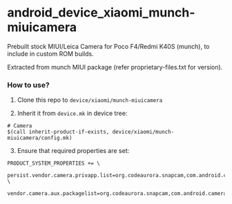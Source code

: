 # android_device_xiaomi_munch-miuicamera

Prebuilt stock MIUI/Leica Camera for Poco F4/Redmi K40S (munch), to include in custom ROM builds.

Extracted from munch MIUI package (refer proprietary-files.txt for version).

### How to use?

1. Clone this repo to `device/xiaomi/munch-miuicamera`

2. Inherit it from `device.mk` in device tree:

```
# Camera
$(call inherit-product-if-exists, device/xiaomi/munch-miuicamera/config.mk)
```

3. Ensure that required properties are set:

```
PRODUCT_SYSTEM_PROPERTIES += \
    persist.vendor.camera.privapp.list=org.codeaurora.snapcam,com.android.camera \
    vendor.camera.aux.packagelist=org.codeaurora.snapcam,com.android.camera
```
